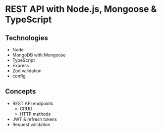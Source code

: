 # REST API with Node.js, Mongoose & TypeScript

## Technologies

- Node
- MongoDB with Mongoose
- TypeScript
- Express
- Zod validation
- config

## Concepts

- REST API endpoints
  - CRUD
  - HTTP methods
- JWT & refresh tokens
- Request validation
